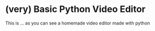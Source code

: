 # (very) Basic Python Video Editor 

This is ... as you can see a homemade video editor made with python
